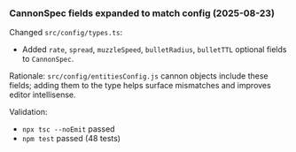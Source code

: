 ### CannonSpec fields expanded to match config (2025-08-23)

Changed `src/config/types.ts`:
- Added `rate`, `spread`, `muzzleSpeed`, `bulletRadius`, `bulletTTL` optional fields to `CannonSpec`.

Rationale: `src/config/entitiesConfig.js` cannon objects include these fields; adding them to the type helps surface mismatches and improves editor intellisense.

Validation:
- `npx tsc --noEmit` passed
- `npm test` passed (48 tests)
